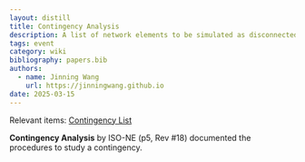 ```yaml
---
layout: distill
title: Contingency Analysis
description: A list of network elements to be simulated as disconnected.
tags: event
category: wiki
bibliography: papers.bib
authors:
  - name: Jinning Wang
    url: https://jinningwang.github.io
date: 2025-03-15
---
```


Relevant items: [Contingency List](/wiki/contingency-list)

**Contingency Analysis** by ISO-NE <d-cite key="isone2024crop34007"></d-cite> (p5, Rev #18) documented the procedures to study a contingency.

<br>
